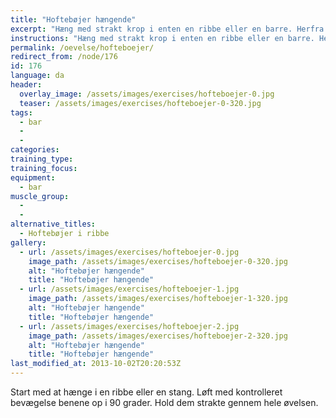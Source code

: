 ```yaml
---
title: "Hoftebøjer hængende"
excerpt: "Hæng med strakt krop i enten en ribbe eller en barre. Herfra bøjes i hoften indtil fødderne er i vandret."
instructions: "Hæng med strakt krop i enten en ribbe eller en barre. Herfra bøjes i hoften indtil fødderne er i vandret."
permalink: /oevelse/hofteboejer/
redirect_from: /node/176
id: 176
language: da
header:
  overlay_image: /assets/images/exercises/hofteboejer-0.jpg
  teaser: /assets/images/exercises/hofteboejer-0-320.jpg
tags:
  - bar
  - 
  - 
categories:
training_type: 
training_focus: 
equipment:
  - bar
muscle_group:
  - 
  - 
alternative_titles:
  - Hoftebøjer i ribbe
gallery:
  - url: /assets/images/exercises/hofteboejer-0.jpg
    image_path: /assets/images/exercises/hofteboejer-0-320.jpg
    alt: "Hoftebøjer hængende"
    title: "Hoftebøjer hængende"
  - url: /assets/images/exercises/hofteboejer-1.jpg
    image_path: /assets/images/exercises/hofteboejer-1-320.jpg
    alt: "Hoftebøjer hængende"
    title: "Hoftebøjer hængende"
  - url: /assets/images/exercises/hofteboejer-2.jpg
    image_path: /assets/images/exercises/hofteboejer-2-320.jpg
    alt: "Hoftebøjer hængende"
    title: "Hoftebøjer hængende"
last_modified_at: 2013-10-02T20:20:53Z
---
```


Start med at hænge i en ribbe eller en stang. Løft med kontrolleret bevægelse benene op i 90 grader. Hold dem strakte gennem hele øvelsen.
